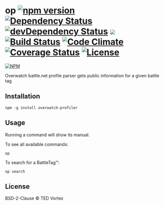 # op [![npm version](https://badge.fury.io/js/overwatch-profiler.svg)](https://badge.fury.io/js/overwatch-profiler) [![Dependency Status](https://david-dm.org/vrtxf/overwatch-profiler.svg)](https://david-dm.org/dwyl/esta) [![devDependency Status](https://david-dm.org/vrtxf/overwatch-profiler/dev-status.svg)](https://david-dm.org/dwyl/esta#info=devDependencies) ![](https://reposs.herokuapp.com/?path=vrtxf/overwatch-profiler&style=flat&color=lightgray) [![Build Status](http://img.shields.io/travis/vrtxf/overwatch-profiler.svg?style=flat-square)](https://travis-ci.org/vrtxf/overwatch-profiler) [![Code Climate](http://img.shields.io/codeclimate/github/vrtxf/overwatch-profiler.svg?style=flat-square)](https://codeclimate.com/github/vrtxf/overwatch-profiler) [![Coverage Status](https://coveralls.io/repos/github/vrtxf/overwatch-profiler/badge.svg?branch=master)](https://coveralls.io/github/vrtxf/overwatch-profiler?branch=master) [![License](http://img.shields.io/:license-mit-blue.svg?style=flat-square)](http://vrtxf.mit-license.org)

[![NPM](https://nodei.co/npm/overwatch-profiler.png?mini=true)](https://nodei.co/npm/overwatch-profiler/)

Overwatch battle.net profile parser gets public information for a given battle tag

## Installation

```
npm -g install overwatch-profiler
```

## Usage

Running a command will show its manual.

To see all available commands:

```
op
```

To search for a BattleTag™:

```
op search
```

## License

BSD-2-Clause © TED Vortex
